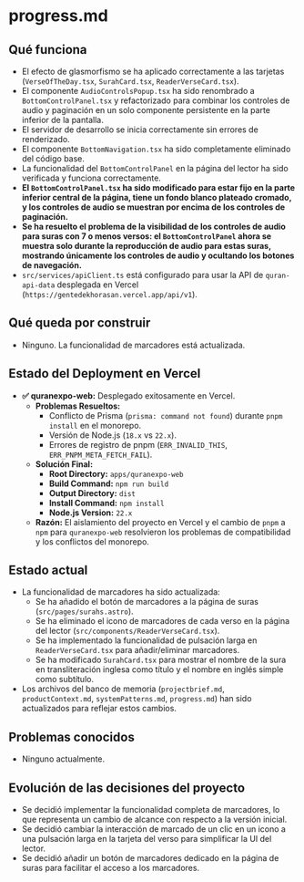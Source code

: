 # progress.md

## Qué funciona
- El efecto de glasmorfismo se ha aplicado correctamente a las tarjetas (`VerseOfTheDay.tsx`, `SurahCard.tsx`, `ReaderVerseCard.tsx`).
- El componente `AudioControlsPopup.tsx` ha sido renombrado a `BottomControlPanel.tsx` y refactorizado para combinar los controles de audio y paginación en un solo componente persistente en la parte inferior de la pantalla.
- El servidor de desarrollo se inicia correctamente sin errores de renderizado.
- El componente `BottomNavigation.tsx` ha sido completamente eliminado del código base.
- La funcionalidad del `BottomControlPanel` en la página del lector ha sido verificada y funciona correctamente.
- **El `BottomControlPanel.tsx` ha sido modificado para estar fijo en la parte inferior central de la página, tiene un fondo blanco plateado cromado, y los controles de audio se muestran por encima de los controles de paginación.**
- **Se ha resuelto el problema de la visibilidad de los controles de audio para suras con 7 o menos versos: el `BottomControlPanel` ahora se muestra solo durante la reproducción de audio para estas suras, mostrando únicamente los controles de audio y ocultando los botones de navegación.**
- `src/services/apiClient.ts` está configurado para usar la API de `quran-api-data` desplegada en Vercel (`https://gentedekhorasan.vercel.app/api/v1`).

## Qué queda por construir
- Ninguno. La funcionalidad de marcadores está actualizada.

## Estado del Deployment en Vercel
- **✅ quranexpo-web:** Desplegado exitosamente en Vercel.
    - **Problemas Resueltos:**
        - Conflicto de Prisma (`prisma: command not found`) durante `pnpm install` en el monorepo.
        - Versión de Node.js (`18.x` vs `22.x`).
        - Errores de registro de pnpm (`ERR_INVALID_THIS`, `ERR_PNPM_META_FETCH_FAIL`).
    - **Solución Final:**
        - **Root Directory:** `apps/quranexpo-web`
        - **Build Command:** `npm run build`
        - **Output Directory:** `dist`
        - **Install Command:** `npm install`
        - **Node.js Version:** `22.x`
    - **Razón:** El aislamiento del proyecto en Vercel y el cambio de `pnpm` a `npm` para `quranexpo-web` resolvieron los problemas de compatibilidad y los conflictos del monorepo.

## Estado actual
- La funcionalidad de marcadores ha sido actualizada:
    - Se ha añadido el botón de marcadores a la página de suras (`src/pages/surahs.astro`).
    - Se ha eliminado el icono de marcadores de cada verso en la página del lector (`src/components/ReaderVerseCard.tsx`).
    - Se ha implementado la funcionalidad de pulsación larga en `ReaderVerseCard.tsx` para añadir/eliminar marcadores.
    - Se ha modificado `SurahCard.tsx` para mostrar el nombre de la sura en transliteración inglesa como título y el nombre en inglés simple como subtítulo.
- Los archivos del banco de memoria (`projectbrief.md`, `productContext.md`, `systemPatterns.md`, `progress.md`) han sido actualizados para reflejar estos cambios.

## Problemas conocidos
- Ninguno actualmente.

## Evolución de las decisiones del proyecto
- Se decidió implementar la funcionalidad completa de marcadores, lo que representa un cambio de alcance con respecto a la versión inicial.
- Se decidió cambiar la interacción de marcado de un clic en un icono a una pulsación larga en la tarjeta del verso para simplificar la UI del lector.
- Se decidió añadir un botón de marcadores dedicado en la página de suras para facilitar el acceso a los marcadores.
